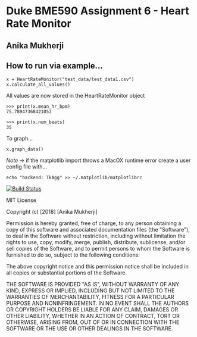 # Duke BME590 Assignment 6 - Heart Rate Monitor

## Anika Mukherji

## How to run via example...
```
x = HeartRateMonitor("test_data/test_data1.csv")
x.calculate_all_values()
```
All values are now stored in the HeartRateMonitor object
```
>>> print(x.mean_hr_bpm)
75.78947368421053

>>> print(x.num_beats)
35
```
To graph...
```
x.graph_data()
```

*Note* -> if the matplotlib import throws a MacOX runtime error create
a user config file with...
```
echo "backend: TkAgg" >> ~/.matplotlib/matplotlibrc
```

[![Build Status](https://travis-ci.org/anikamukherji/bme590hrm.svg?branch=master)](https://travis-ci.org/anikamukherji/bme590hrm)

MIT License

Copyright (c) [2018] [Anika Mukherji]

Permission is hereby granted, free of charge, to any person obtaining a copy
of this software and associated documentation files (the "Software"), to deal
in the Software without restriction, including without limitation the rights
to use, copy, modify, merge, publish, distribute, sublicense, and/or sell
copies of the Software, and to permit persons to whom the Software is
furnished to do so, subject to the following conditions:

The above copyright notice and this permission notice shall be included in all
copies or substantial portions of the Software.

THE SOFTWARE IS PROVIDED "AS IS", WITHOUT WARRANTY OF ANY KIND, EXPRESS OR
IMPLIED, INCLUDING BUT NOT LIMITED TO THE WARRANTIES OF MERCHANTABILITY,
FITNESS FOR A PARTICULAR PURPOSE AND NONINFRINGEMENT. IN NO EVENT SHALL THE
AUTHORS OR COPYRIGHT HOLDERS BE LIABLE FOR ANY CLAIM, DAMAGES OR OTHER
LIABILITY, WHETHER IN AN ACTION OF CONTRACT, TORT OR OTHERWISE, ARISING FROM,
OUT OF OR IN CONNECTION WITH THE SOFTWARE OR THE USE OR OTHER DEALINGS IN THE
SOFTWARE.
